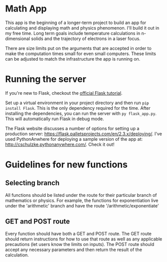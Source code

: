 # Math App
This app is the beginning of a longer-term project to build an app for calculating and displaying math and physics phenomenon. I'll build it out in my free time. Long term goals include temperature calculations in n-dimensional solids and the trajectory of electrons in a laser focus.

There are size limits put on the arguments that are accepted in order to make the computation times small for even small computers. These limits can be adjusted to match the infrastructure the app is running on.

# Running the server
If you're new to Flask, checkout the [official Flask tutorial](https://flask.palletsprojects.com/en/2.3.x/tutorial/). 

Set up a virtual environment in your project directory and then run `pip install Flask`. This is the only dependency required for the time. 
After installing the dependencies, you can run the server with `py flask_app.py`. This will automatically run Flask in debug mode.

The Flask website discusses a number of options for setting up a production server: https://flask.palletsprojects.com/en/2.3.x/deploying/. I've used PythonAnwhere for deploying a sample version of the app at: http://cschulzke.pythonanywhere.com/. Check it out!

# Guidelines for new functions
## Selecting branch
All functions should be listed under the route for their particular branch of mathematics or physics. For example, the functions for exponentiation live under the 'arithmetic' branch and have the route '/arithmetic/exponentiate'
## GET and POST route
Every function should have both a GET and POST route. The GET route should return instructions for how to use that route as well as any applicable precautions (let users know the limits on inputs). The POST route should accept any necessary parameters and then return the result of the calculation.
